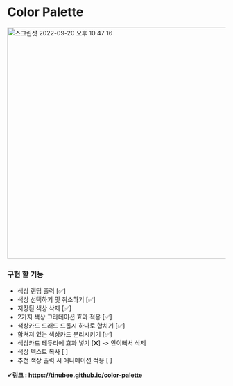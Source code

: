 # Color Palette

<img width="533" alt="스크린샷 2022-09-20 오후 10 47 16" src="https://user-images.githubusercontent.com/53461370/191274919-37e8f83a-0b14-4189-acaa-7bfc9301a528.png">

### 구현 할 기능

- 색상 랜덤 출력 [✅]
- 색상 선택하기 및 취소하기 [✅]
- 저장된 색상 삭제 [✅]
- 2가지 색상 그라데이션 효과 적용 [✅]
- 색상카드 드래드 드롭시 하나로 합치기 [✅]
- 합쳐져 있는 색상카드 분리시키기 [✅]
- 색상카드 테두리에 효과 넣기 [❌] -> 안이뻐서 삭제
- 색상 텍스트 복사 [ ]
- 추천 색상 출력 시 애니메이션 적용 [ ]

**✔︎링크 : https://tinubee.github.io/color-palette**
